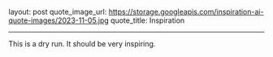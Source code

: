 layout: post
quote_image_url: https://storage.googleapis.com/inspiration-ai-quote-images/2023-11-05.jpg
quote_title: Inspiration

---

This is a dry run. It should be very inspiring.